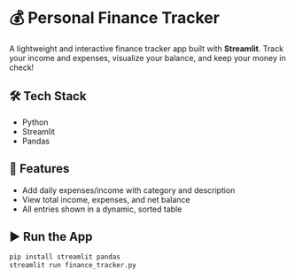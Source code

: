 # 💰 Personal Finance Tracker

A lightweight and interactive finance tracker app built with **Streamlit**. Track your income and expenses, visualize your balance, and keep your money in check!

## 🛠️ Tech Stack
- Python
- Streamlit
- Pandas

## 🚀 Features
- Add daily expenses/income with category and description
- View total income, expenses, and net balance
- All entries shown in a dynamic, sorted table

## ▶️ Run the App
```bash
pip install streamlit pandas
streamlit run finance_tracker.py

